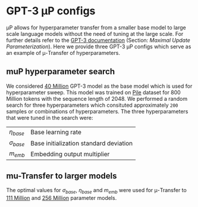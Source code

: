 # GPT-3 &mu;P configs

&mu;P allows for hyperparameter transfer from a smaller base model to large scale language models without the need of tuning at the large scale. For further details refer to the [GPT-3 documentation](../../../gpt3/README.md) (Section: *Maximal Update Parameterization*).
Here we provide three GPT-3 &mu;P configs which serve as an example of &mu;-Transfer of hyperparameters. 

## muP hyperparameter search
We considered [40 Million](./params_gpt3_40M.yaml) GPT-3 model as the base model which is used for hyperparameter sweep. This model was trained on [Pile](https://arxiv.org/abs/2101.00027) dataset for 800 Million tokens with the sequence length of 2048. We performed a random search for three hyperparameters which consituted approximately `200` samples or combinations of hyperparameters. The three hyperparameters that were tuned in the search were:

|||
|-------|-------|
|$\eta_{base}$|Base learning rate|
|$\sigma_{base}$|Base initialization standard deviation|
|$m_{emb}$| Embedding output multiplier|

## mu-Transfer to larger models
The optimal values for $\sigma_{base}$, $\eta_{base}$ and $m_{emb}$ were used for &mu;-Transfer to [111 Million](./params_gpt3_111M.yaml) and [256 Million](./params_gpt3_256M.yaml) parameter models. 
